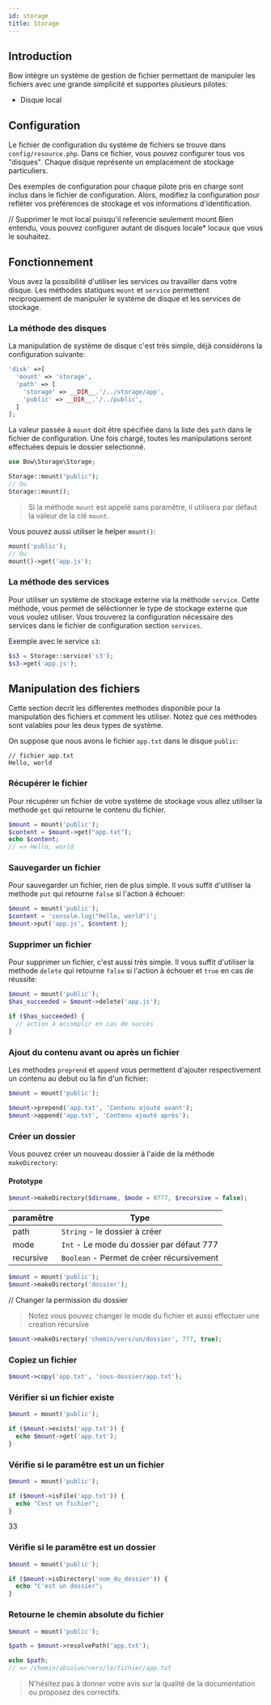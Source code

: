 ```yaml
---
id: storage
title: Storage
---
```


## Introduction

Bow intègre un système de gestion de fichier permettant de manipuler les fichiers avec une grande simplicité et supportes plusieurs pilotes:

- Disque local

## Configuration

Le fichier de configuration du système de fichiers se trouve dans `config/resource.php`. Dans ce fichier, vous pouvez configurer tous vos "disques". Chaque disque représente un emplacement de stockage particuliers.

Des exemples de configuration pour chaque pilote pris en charge sont inclus dans le fichier de configuration. Alors, modifiez la configuration pour refléter vos préférences de stockage et vos informations d'identification.

// Supprimer le mot local puisqu'il referencie seulement mount
Bien entendu, vous pouvez configurer autant de disques locale* locaux que vous le souhaitez.

## Fonctionnement

Vous avez la possibilité d'utiliser les services ou travailler dans votre disque. Les méthodes statiques `mount` et `service` permettent reciproquement de manipuler le système de disque et les services de stockage.

### La méthode des disques

La manipulation de système de disque c'est très simple, déjà considérons la configuration suivante:

```php
'disk' =>[
  'mount' => 'storage',
  'path' => [
    'storage' => __DIR__.'/../storage/app',
    'public' => __DIR__.'/../public',
  ]
];
```

La valeur passée à `mount` doit être spécifiée dans la liste des `path` dans le fichier de configuration. Une fois chargé, toutes les manipulations seront effectuées depuis le dossier selectionné.

```php
use Bow\Storage\Storage;

Storage::mount("public");
// Ou
Storage::mount();
```

> Si la méthode `mount` est appelé sans paramêtre, il utilisera par défaut la valeur de la clé `mount`.

Vous pouvez aussi utiliser le helper `mount()`:

```php
mount('public');
// Ou
mount()->get('app.js');
```

### La méthode des services

Pour utiliser un système de stockage externe via la méthode `service`. Cette méthode, vous permet de séléctionner le type de stockage externe que vous voulez utiliser. Vous trouverez la configuration nécessaire des services dans le fichier de configuration section `services`.

Exemple avec le service `s3`:

```php
$s3 = Storage::service('s3');
$s3->get('app.js');
```

## Manipulation des fichiers

Cette section decrit les differentes methodes disponible pour la manipulation des fichiers et comment les utiliser. Notez que ces méthodes sont valables pour les deux types de système.

On suppose que nous avons le fichier `app.txt` dans le disque `public`:

```plain
// fichier app.txt
Hello, world
```

### Récupérer le fichier

Pour récupérer un fichier de votre système de stockage vous allez utiliser la methode `get` qui retourne le contenu du fichier.

```php
$mount = mount('public');
$content = $mount->get("app.txt");
echo $content;
// => Hello, world
```

### Sauvegarder un fichier

Pour sauvegarder un fichier, rien de plus simple. Il vous suffit d'utiliser la methode `put` qui retourne `false` si l'action à échouer:

```php
$mount = mount('public');
$content = 'console.log("Hello, world")';
$mount->put('app.js', $content );
```

### Supprimer un fichier

Pour supprimer un fichier, c'est aussi très simple. Il vous suffit d'utiliser la methode `delete` qui retourne `false` si l'action à échouer et `true` en cas de réussite:

```php
$mount = mount('public');
$has_succeeded = $mount->delete('app.js');

if ($has_succeeded) {
  // action à accomplir en cas de succès
}
```

### Ajout du contenu avant ou après un fichier

Les methodes `preprend` et `append` vous permettent d'ajouter respectivement un contenu au debut ou la fin d'un fichier:

```php
$mount = mount('public');

$mount->prepend('app.txt', 'Contenu ajouté avant');
$mount->append('app.txt', 'Contenu ajouté après');
```

### Créer un dossier

Vous pouvez créer un nouveau dossier à l'aide de la méthode `makeDirectory`:

#### Prototype

```php
$mount->makeDirectory($dirname, $mode = 0777, $recursive = false);
```

| paramêtre | Type |
|----------|------|
| path | `String` - le dossier à créer |
| mode | `Int` - Le mode du dossier par défaut 777 |
| recursive | `Boolean` - Permet de créer récursivement |

```php
$mount = mount('public');
$mount->makeDirectory('dossier');
```

// Changer la permission du dossier
> Notez vous pouvez changer le mode du fichier et aussi effectuer une creation récursive

```php
$mount->makeDirectory('chemin/vers/un/dossier', 777, true);
```

### Copiez un fichier

```php
$mount->copy('app.txt', 'sous-dossier/app.txt');
```

### Vérifier si un fichier existe

```php
$mount = mount('public');

if ($mount->exists('app.txt')) {
  echo $mount->get('app.txt');
}
```

### Vérifie si le paramêtre est un un fichier

```php
$mount = mount('public');

if ($mount->isFile('app.txt')) {
  echo "Cest un fichier";
}
```

33

### Vérifie si le paramêtre est un dossier

```php
$mount = mount('public');

if ($mount->isDirectory('nom_du_dossier')) {
  echo "C'est un dossier";
}
```

### Retourne le chemin absolute du fichier

```php
$mount = mount('public');

$path = $mount->resolvePath('app.txt');

echo $path;
// => /chemin/absolue/vers/le/fichier/app.txt
```

> N'hésitez pas à donner votre avis sur la qualité de la documentation ou proposez des correctifs.